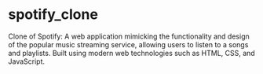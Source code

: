 # spotify_clone
Clone of Spotify: A web application mimicking the functionality and design of the popular music streaming service, allowing users to listen to a songs and playlists. Built using modern web technologies such as HTML, CSS, and JavaScript.
<br>


